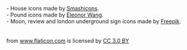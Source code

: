<div>
- House icons made by <a href="https://www.flaticon.com/authors/smashicons" title="Smashicons">Smashicons</a>.
<br />
- Pound icons made by <a href="https://www.flaticon.com/authors/eleonor-wang" title="Eleonor Wang">Eleonor Wang</a>.
<br />
- Moon, review and london underground sign icons made by <a href="http://www.freepik.com" title="Freepik">Freepik</a>.
<br />
<br />
<br />
from <a href="https://www.flaticon.com/" title="Flaticon">www.flaticon.com</a> is licensed by <a href="http://creativecommons.org/licenses/by/3.0/" title="Creative Commons BY 3.0" target="_blank">CC 3.0 BY</a>
</div>
